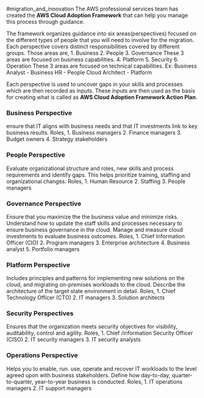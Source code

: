#migration_and_innovation 
The AWS professional services team has created the **AWS Cloud Adoption Framework** that can help you manage this process through guidance. 

The framework organizes guidance into six areas(perspectives) focused on the different types of people that you will need to involve for the migration. Each perspective covers distinct responsibilities covered by different groups.
Those areas are,
	1. Business
	2. People
	3. Governance
		These 3 areas are focused on business capabilities. 
	4. Platform 
	5. Security
	6. Operation
		These 3 areas are focused on technical capabilities.
	Ex: 
		Business Analyst - Business
		HR - People
		Cloud Architect - Platform

Each perspective is used to uncover gaps in your skills and processes which are then recorded as inputs. 
These inputs are then used as the basis for creating what is called as **AWS Cloud Adoption Framework Action Plan**. 

### Business Perspective
ensure that IT aligns with business needs and that IT investments link to key business results. 
Roles,
	1. Business managers
	2. Finance managers
	3. Budget owners
	4. Strategy stakeholders

### People Perspective
Evaluate organizational structure and roles, new skills and process requirements and identify gaps. 
This helps prioritize training, staffing and organizational changes.
Roles,
	1. Human Resource
	2. Staffing
	3. People managers

### Governance Perspective
Ensure that you maximize the the business value and minimize risks. 
Understand how to update the staff skills and processes necessary to ensure business governance in the cloud. Manage and measure cloud investments to evaluate business outcomes. 
Roles,
	1. Chief Information Officer (CIO)
	2. Program managers
	3. Enterprise architecture
	4. Business analyst
	5. Portfolio managers

### Platform Perspective
Includes principles and patterns for implementing new solutions on the cloud, and migrating on-premises workloads to the cloud. 
Describe the architecture of the target state environment in detail.
Roles, 
	1. Chief Technology Officer (CTO)
	2. IT managers
	3. Solution architects

### Security Perspectives
Ensures that the organization meets security objectives for visibility, auditability, control and agility.
Roles,
	1. Chief /information Security Officer (CISO)
	2. IT security managers
	3. IT security analysts

### Operations Perspective
Helps you to enable, run. use, operate and recover IT workloads to the level agreed upon with business stakeholders. 
Define how day-to-day, quarter-to-quarter, year-to-year business is conducted. 
Roles,
	1. IT operations managers
	2. IT support managers



